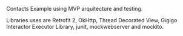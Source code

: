 Contacts Example using MVP arquitecture and testing.

Libraries uses are Retrofit 2, OkHttp, Thread Decorated View, Gigigo Interactor Executor Library, junit, mockwebserver and mockito.
